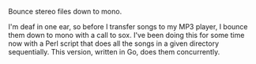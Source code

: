 
Bounce stereo files down to mono.

I'm deaf in one ear, so before I transfer songs to my MP3 player, I
bounce them down to mono with a call to sox. I've been doing this for
some time now with a Perl script that does all the songs in a given
directory sequentially. This version, written in Go, does them
concurrently.
